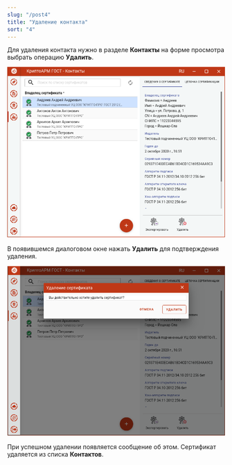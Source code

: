 ```yaml
---
slug: "/post4"
title: "Удаление контакта"
sort: "4"
---
```


Для удаления контакта нужно в разделе **Контакты** на форме просмотра выбрать операцию **Удалить**.

![contacts_view.png](./images/contacts_view.png "Удаление контакта")

В появившемся диалоговом окне нажать **Удалить** для подтверждения удаления.

![contacts_delete.png](./images/contacts_delete.png "Подтверждение удаления контакта")

При успешном удалении появляется сообщение об этом. Сертификат удаляется из списка **Контактов**.
